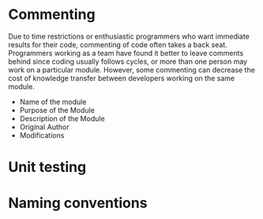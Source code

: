 # Commenting
Due to time restrictions or enthusiastic programmers who want immediate results for their code, commenting of code often takes a back seat. Programmers working as a team have found it better to leave comments behind since coding usually follows cycles, or more than one person may work on a particular module. However, some commenting can decrease the cost of knowledge transfer between developers working on the same module.

 * Name of the module
 * Purpose of the Module
 * Description of the Module
 * Original Author
 * Modifications

# Unit testing 

# Naming conventions
